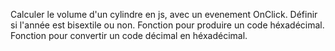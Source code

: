 Calculer le volume d'un cylindre en js, avec un evenement OnClick.
Définir si l'année est bisextile ou non.
Fonction pour produire un code héxadécimal.
Fonction pour convertir un code décimal en héxadécimal.

